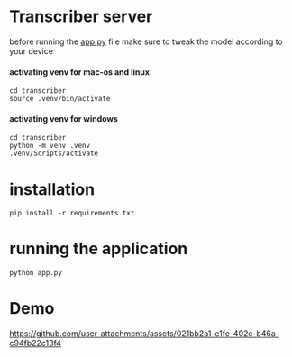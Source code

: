 # Transcriber server
before running the [app.py](./transcriber/app.py) file make sure to tweak the model according to your device
#### activating venv for mac-os and linux
```shell
cd transcriber
source .venv/bin/activate
```

#### activating venv for windows
```
cd transcriber
python -m venv .venv
.venv/Scripts/activate
```

# installation
```shell
pip install -r requirements.txt
```


# running the application
```
python app.py
```



# Demo


https://github.com/user-attachments/assets/021bb2a1-e1fe-402c-b46a-c94fb22c13f4


